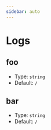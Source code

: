 ```yaml
---
sidebar: auto
---
```


# Logs

## foo

- Type: `string`
- Default: `/`

## bar

- Type: `string`
- Default: `/`
